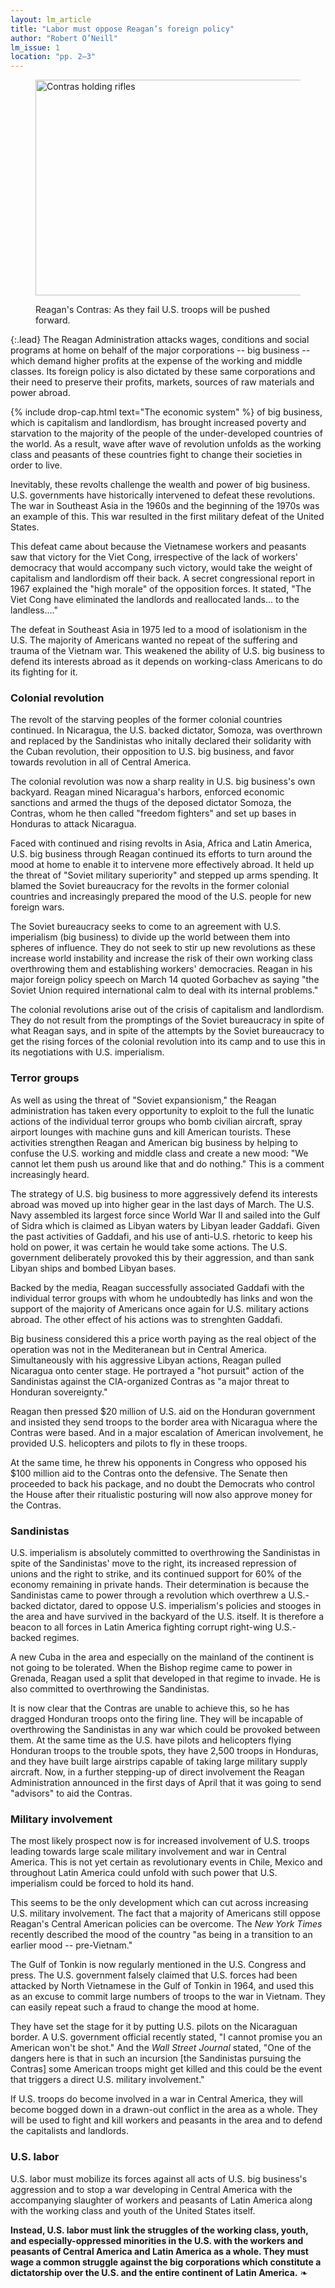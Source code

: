 ```yaml
---
layout: lm_article
title: "Labor must oppose Reagan’s foreign policy"
author: "Robert O’Neill"
lm_issue: 1
location: "pp. 2–3" 
---
```


<figure>
  <img alt="Contras holding rifles" src="contras.jpg" width="523" height="345">
  <figcaption><p>Reagan's Contras: As they fail U.S. troops will be pushed forward.</p></figcaption>
</figure>

{:.lead}
The Reagan Administration attacks wages,
conditions and social programs at home on
behalf of the major corporations -- big
business -- which demand higher profits at
the expense of the working and middle
classes. Its foreign policy is also dictated by
these same corporations and their need to
preserve their profits, markets, sources of raw
materials and power abroad.

{% include drop-cap.html text="The economic system" %}
of big business, which is capitalism
and landlordism, has brought increased
poverty and starvation
to the majority of the people of
the under-developed countries of
the world. As a result, wave after
wave of revolution unfolds as the
working class and peasants of these countries fight to change their societies in order to live.

Inevitably, these revolts challenge the wealth and power of big business.
U.S. governments have historically intervened to defeat these revolutions.
The war in Southeast Asia in the 1960s and the beginning of the 1970s was an example of this.
This war resulted in the first military defeat of the United States.

This defeat came about
because the Vietnamese workers
and peasants saw that victory for
the Viet Cong, irrespective of the
lack of workers' democracy that
would accompany such victory,
would take the weight of
capitalism and landlordism off
their back. A secret congressional
report in 1967 explained
the "high morale" of the opposition
forces. It stated, "The Viet Cong
have eliminated the
landlords and reallocated
lands... to the landless...."

The defeat in Southeast Asia
in 1975 led to a mood of isolationism
in the U.S. The majority
of Americans wanted no
repeat of the suffering and
trauma of the Vietnam war. This
weakened the ability of U.S. big
business to defend its interests
abroad as it depends on working-class
Americans to do its fighting
for it.

### Colonial revolution

The revolt of the starving
peoples of the former colonial
countries continued.
In Nicaragua, the U.S. backed dictator, Somoza, was overthrown
and replaced by the Sandinistas
who initally declared their
solidarity with the Cuban revolution, their opposition to U.S. big business,
and favor towards revolution in all of Central America.

The colonial revolution was
now a sharp reality in U.S. big
business's own backyard. Reagan
mined Nicaragua's harbors, enforced
economic sanctions and armed the thugs of the deposed dictator Somoza,
the Contras, whom he then called "freedom fighters"
and set up bases in Honduras to attack Nicaragua.

Faced with continued and rising
revolts in Asia, Africa and
Latin America, U.S. big business
through Reagan continued its efforts
to turn around the mood at
home to enable it to intervene
more effectively abroad. It held
up the threat of "Soviet military
superiority" and stepped up
arms spending. It blamed the
Soviet bureaucracy for the
revolts in the former colonial
countries and increasingly
prepared the mood of the U.S.
people for new foreign wars.

The Soviet bureaucracy seeks
to come to an agreement with
U.S. imperialism (big business)
to divide up the world between
them into spheres of influence.
They do not seek to stir up new
revolutions as these increase
world instability and increase
the risk of their own working
class overthrowing them
and establishing workers'
democracies. Reagan in his major
foreign policy speech on
March 14 quoted Gorbachev as
saying "the Soviet Union required
international calm to deal
with its internal problems."

The colonial revolutions arise
out of the crisis of capitalism and
landlordism. They do not result
from the promptings of the
Soviet bureaucracy in spite of
what Reagan says, and in spite
of the attempts by the Soviet
bureaucracy to get the rising
forces of the colonial revolution
into its camp and to use this in
its negotiations with U.S.
imperialism.

### Terror groups

As well as using the threat of
"Soviet expansionism," the
Reagan administration has
taken every opportunity to exploit
to the full the lunatic actions of the individual terror
groups who bomb civilian aircraft, spray airport lounges with
machine guns and kill American tourists. These activities strengthen Reagan and
American big business by helping to confuse the U.S. working
and middle class and create a
new mood: "We cannot let them
push us around like that and do
nothing." This is a comment increasingly heard.

The strategy of U.S. big
business to more aggressively defend its interests abroad was
moved up into higher gear in the
last days of March. The U.S. Navy assembled its largest force
since World War <abbr>II</abbr> and sailed into the Gulf of Sidra which is
claimed as Libyan waters by Libyan
leader Gaddafi. Given the
past activities of Gaddafi, and
his use of anti-U.S. rhetoric to
keep his hold on power, it was
certain he would take some actions.
The U.S. government
deliberately provoked this by
their aggression, and than sank
Libyan ships and bombed Libyan
bases.

Backed by the media, Reagan
successfully associated Gaddafi
with the individual terror
groups with whom he undoubtedly has links and won the
support of the majority of
Americans once again for U.S.
military actions abroad. The
other effect of his actions was to
strenghten Gaddafi.

Big business considered this a
price worth paying as the real
object of the operation was not in
the Mediteranean but in Central
America. Simultaneously with
his aggressive Libyan actions,
Reagan pulled Nicaragua onto
center stage. He portrayed a "hot
pursuit" action of the Sandinistas against the
<abbr>CIA</abbr>-organized Contras as "a major threat to
Honduran sovereignty."

Reagan then pressed $20
million of U.S. aid on the Honduran government and insisted
they send troops to the border area with Nicaragua where the Contras were based.
And in a major escalation of American involvement, he provided U.S. helicopters and pilots to fly in these troops.

At the same time, he threw his opponents in Congress who opposed his $100 million aid to the Contras onto the defensive.
The Senate then proceeded to back
his package, and no doubt the
Democrats who control the
House after their ritualistic
posturing will now also approve
money for the Contras.

### Sandinistas

U.S. imperialism is absolutely
committed to overthrowing the
Sandinistas in spite of the Sandinistas'
move to the right, its increased repression of unions and
the right to strike, and its continued support for 60% of the
economy remaining in private
hands. Their determination is
because the Sandinistas came to
power through a revolution
which overthrew a U.S.-backed
dictator, dared to oppose U.S.
imperialism's policies and stooges
in the area and have survived
in the backyard of the U.S. itself.
It is therefore a beacon to all
forces in Latin America fighting
corrupt right-wing U.S.-backed
regimes.

A new Cuba in the area and
especially on the mainland of the
continent is not going to be
tolerated. When the Bishop
regime came to power in
Grenada, Reagan used a split that
developed in that regime to invade.
He is also committed to
overthrowing the Sandinistas.

It is now clear that the Contras
are unable to achieve this, so he
has dragged Honduran troops
onto the firing line. They will be
incapable of overthrowing the
Sandinistas in any war which
could be provoked between them.
At the same time as the U.S.
have pilots and helicopters flying
Honduran troops to the trouble
spots, they have 2,500 troops in
Honduras, and they have built
large airstrips capable of taking
large military supply aircraft.
Now, in a further stepping-up of
direct involvement the Reagan
Administration announced in
the first days of April that it was
going to send "advisors" to aid
the Contras.

### Military involvement

The most likely prospect now
is for increased involvement of
U.S. troops leading towards
large scale military involvement
and war in Central America.
This is not yet certain as
revolutionary events in Chile, Mexico
and throughout Latin America
could unfold with such power
that U.S. imperialism could be
forced to hold its hand.

This seems to be the only
development which can cut
across increasing U.S. military
involvement. The fact that a majority
of Americans still oppose
Reagan's Central American
policies can be overcome. The
<cite>New York Times</cite> recently
described the mood of the country
"as being in a transition to
an earlier mood -- pre-Vietnam."

The Gulf of Tonkin is now regularly mentioned in the U.S. Congress and press.
The U.S. government falsely claimed that U.S. forces had been attacked by North Vietnamese
in the Gulf of Tonkin in 1964, and used this as an excuse to commit large numbers of troops to the war in Vietnam.
They can easily repeat such a fraud to change the mood at home.

They have set the stage for it
by putting U.S. pilots on the
Nicaraguan border. A U.S.
government official recently
stated, "I cannot promise you an
American won't be shot." And
the <cite>Wall Street Journal</cite> stated,
"One of the dangers here is that
in such an incursion [the Sandinistas pursuing the Contras]
some American troops might get killed and this could be the event
that triggers a direct U.S. military involvement."

If U.S. troops do become involved
in a war in Central America,
they will become bogged down in
a drawn-out conflict in the area
as a whole. They will be used to
fight and kill workers and
peasants in the area and to defend
the capitalists and landlords.

### U.S. labor

U.S. labor must mobilize its
forces against all acts of U.S. big
business's aggression and to stop
a war developing in Central
America with the accompanying
slaughter of workers and
peasants of Latin America along
with the working class and youth
of the United States itself.

**Instead, U.S. labor must link
the struggles of the working
class, youth, and especially-oppressed
minorities in the
U.S. with the workers and
peasants of Central America
and Latin America as a
whole. They must wage a
common struggle against the
big corporations which constitute 
a dictatorship over the
U.S. and the entire continent
of Latin America.**&nbsp;❧
